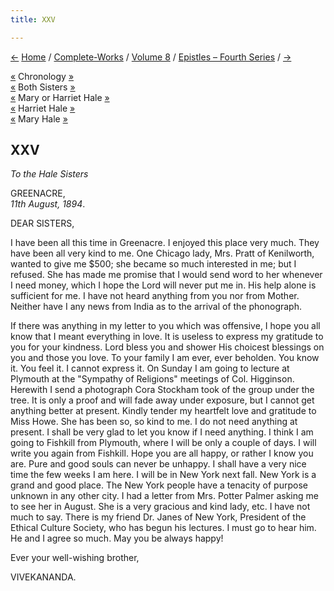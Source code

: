 ```yaml
---
title: XXV

---
```

<div>

[←](024_babies.htm) [Home](../../../index.htm) /
[Complete-Works](../../complete_works.htm) / [Volume
8](../volume_8_contents.htm) / [Epistles – Fourth
Series](epistles_fourth_series_contents.htm) / [→](026_sister.htm)

  

[«](../../volume_9/letters_fifth_series/027_mother.htm) Chronology
[»](../../volume_5/epistles_first_series/012_sister.htm)  
[«](../../volume_6/epistles_second_series/044_sisters.htm) Both Sisters
[»](042_babies.htm)  
[«](../../volume_6/epistles_second_series/044_sisters.htm) Mary or
Harriet Hale [»](026_sister.htm)  
[«](../../volume_6/epistles_second_series/044_sisters.htm) Harriet Hale
[»](042_babies.htm)  
[«](../../volume_6/epistles_second_series/044_sisters.htm) Mary Hale
[»](026_sister.htm)

## XXV

*To the Hale Sisters*

GREENACRE,  
*11th August, 1894*.

DEAR SISTERS,

I have been all this time in Greenacre. I enjoyed this place very much.
They have been all very kind to me. One Chicago lady, Mrs. Pratt of
Kenilworth, wanted to give me $500; she became so much interested in me;
but I refused. She has made me promise that I would send word to her
whenever I need money, which I hope the Lord will never put me in. His
help alone is sufficient for me. I have not heard anything from you nor
from Mother. Neither have I any news from India as to the arrival of the
phonograph.

If there was anything in my letter to you which was offensive, I hope
you all know that I meant everything in love. It is useless to express
my gratitude to you for your kindness. Lord bless you and shower His
choicest blessings on you and those you love. To your family I am ever,
ever beholden. You know it. You feel it. I cannot express it. On Sunday
I am going to lecture at Plymouth at the "Sympathy of Religions"
meetings of Col. Higginson. Herewith I send a photograph Cora Stockham
took of the group under the tree. It is only a proof and will fade away
under exposure, but I cannot get anything better at present. Kindly
tender my heartfelt love and gratitude to Miss Howe. She has been so, so
kind to me. I do not need anything at present. I shall be very glad to
let you know if I need anything. I think I am going to Fishkill from
Plymouth, where I will be only a couple of days. I will write you again
from Fishkill. Hope you are all happy, or rather I know you are. Pure
and good souls can never be unhappy. I shall have a very nice time the
few weeks I am here. I will be in New York next fall. New York is a
grand and good place. The New York people have a tenacity of purpose
unknown in any other city. I had a letter from Mrs. Potter Palmer asking
me to see her in August. She is a very gracious and kind lady, etc. I
have not much to say. There is my friend Dr. Janes of New York,
President of the Ethical Culture Society, who has begun his lectures. I
must go to hear him. He and I agree so much. May you be always happy!

Ever your well-wishing brother,

VIVEKANANDA.

</div>
